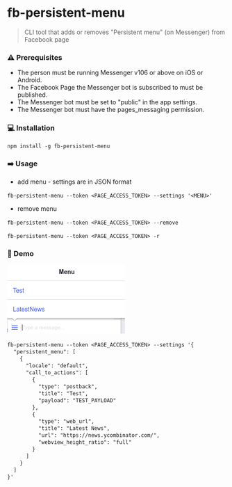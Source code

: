 # fb-persistent-menu

> CLI tool that adds or removes "Persistent menu" (on Messenger) from Facebook page

### :warning: Prerequisites

* The person must be running Messenger v106 or above on iOS or Android.
* The Facebook Page the Messenger bot is subscribed to must be published.
* The Messenger bot must be set to "public" in the app settings.
* The Messenger bot must have the pages_messaging permission.

### :computer: Installation

    npm install -g fb-persistent-menu

### :arrow_right: Usage

* add menu - settings are in JSON format

`fb-persistent-menu --token <PAGE_ACCESS_TOKEN> --settings '<MENU>'`

* remove menu

`fb-persistent-menu --token <PAGE_ACCESS_TOKEN> --remove`

`fb-persistent-menu --token <PAGE_ACCESS_TOKEN> -r`

### :rocket: Demo

![addedPersistentMenu](./images/add.png)

```
fb-persistent-menu --token <PAGE_ACCESS_TOKEN> --settings '{
  "persistent_menu": [
    {
      "locale": "default",
      "call_to_actions": [
        {
          "type": "postback",
          "title": "Test",
          "payload": "TEST_PAYLOAD"
        },
        {
          "type": "web_url",
          "title": "Latest News",
          "url": "https://news.ycombinator.com/",
          "webview_height_ratio": "full"
        }
      ]
    }
  ]
}'
```
